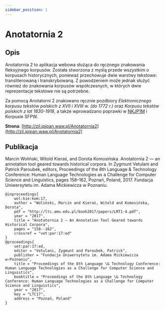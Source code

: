 ```yaml
---
sidebar_position: 1
---
```


# Anotatornia 2

## Opis

Anotatornia 2 to aplikacja webowa służąca do ręcznego znakowania fleksyjnego korpusów. Została stworzona z myślą przede wszystkim o korpusach historycznych, ponieważ przechowuje dwie warstwy tekstowe: transliterowaną i transkrybowaną. Z powodzeniem może jednak służyć również do znakowania korpusów współczesnych, w których dwie reprezentacje tekstowe nie są potrzebne.

Za pomocą Anotatorni 2 znakowano ręcznie pozdbiory *Elektronicznego korpusu tekstów polskich z XVII i XVIII w. (do 1772 r.)* oraz *Korpusu tekstów polskich z lat 1830-1918*, a także wprowadzano poprawki w [NKJP1M](/docs/korpusy-recznie-znakowane/nkjp1m) i Korpusie SFPW. 

__Strona__: [http://zil.ipipan.waw.pl/Anotatornia2](http://zil.ipipan.waw.pl/Anotatornia2)

## Publikacja
Marcin Woliński, Witold Kieraś, and Dorota Komosińska. Anotatornia 2 — an annotation tool geared towards historical corpora. In Zygmunt Vetulani and Patrick Paroubek, editors, Proceedings of the 8th Language & Technology Conference: Human Language Technologies as a Challenge for Computer Science and Linguistics, pages 158–162, Poznań, Poland, 2017. Fundacja Uniwersytetu im. Adama Mickiewicza w Poznaniu. 

```
@inproceedings{
    wol:kie:kom:17,
    author = "Woliński, Marcin and Kieraś, Witold and Komosińska, Dorota",
    pdf = "http://ltc.amu.edu.pl/book2017/papers/LRT1-4.pdf",
    year = "2017",
    title = "Anotatornia 2 — An Annotation Tool Geared towards Historical Corpora",
    pages = "158--162",
    crossref = "vet:par:17:ed"
}
@proceedings{
    vet:par:17:ed,
    editor = "Vetulani, Zygmunt and Paroubek, Patrick",
    publisher = "Fundacja Uniwersytetu im. Adama Mickiewicza w~Poznaniu",
    title = "Proceedings of the 8th Language \& Technology Conference: Human Language Technologies as a Challenge for Computer Science and Linguistics",
    booktitle = "Proceedings of the 8th Language \& Technology Conference: Human Language Technologies as a Challenge for Computer Science and Linguistics",
    year = "2017",
    key = "LTC17",
    address = "Poznań, Poland"
}
```

